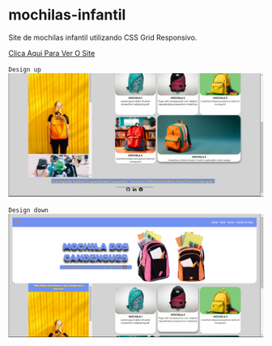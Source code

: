 # mochilas-infantil
 Site de mochilas infantil utilizando CSS Grid Responsivo.

[Clica Aqui Para Ver O Site]( https://joelnogueira.github.io/mochilas-infantil/)



`Design up`
![Imagem](1.png)


`Design down`
![Imagem](2.png)
